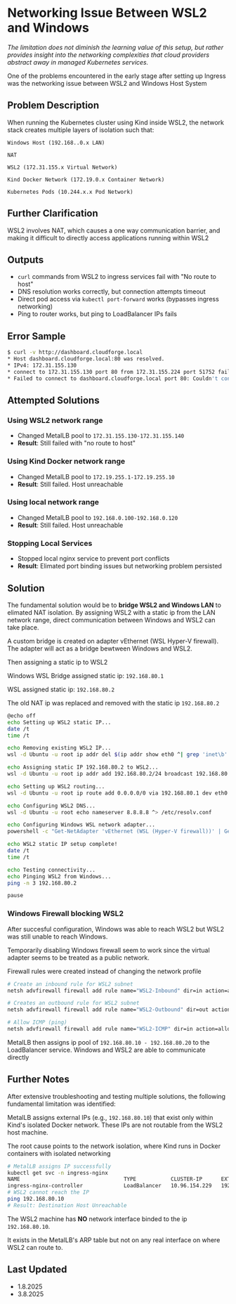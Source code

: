 # Networking Issue Between WSL2 and Windows
*The limitation does not diminish the learning value of this setup, but rather provides insight into the networking complexities that cloud providers abstract away in managed Kubernetes services.*

One of the problems encountered in the early stage after setting up Ingress was the networking issue between WSL2 and Windows Host System

## Problem Description

When running the Kubernetes cluster using Kind inside WSL2, the network stack creates multiple layers of isolation such that:

```
Windows Host (192.168..0.x LAN)

NAT

WSL2 (172.31.155.x Virtual Network)

Kind Docker Network (172.19.0.x Container Network)

Kubernetes Pods (10.244.x.x Pod Network)
```

## Further Clarification

WSL2 involves NAT, which causes a one way communication barrier, and making it difficult to directly access applications running within WSL2


## Outputs
- `curl` commands from WSL2 to ingress services fail with "No route to host"
- DNS resolution works correctly, but connection attempts timeout
- Direct pod access via `kubectl port-forward` works (bypasses ingress networking)
- Ping to router works, but ping to LoadBalancer IPs fails

## Error Sample
```bash
$ curl -v http://dashboard.cloudforge.local
* Host dashboard.cloudforge.local:80 was resolved.
* IPv4: 172.31.155.130
* connect to 172.31.155.130 port 80 from 172.31.155.224 port 51752 failed: No route to host
* Failed to connect to dashboard.cloudforge.local port 80: Couldn't connect to server
```

## Attempted Solutions

### Using WSL2 network range
- Changed MetalLB pool to `172.31.155.130-172.31.155.140`
- **Result**: Still failed with "no route to host"

### Using Kind Docker network range
- Changed MetalLB pool to `172.19.255.1-172.19.255.10`
- **Result**: Still failed. Host unreachable 

### Using local network range
- Changed MetalLB pool to `192.168.0.100-192.168.0.120`
- **Result**: Still failed. Host unreachable 

### Stopping Local Services 
- Stopped local nginx service to prevent port conflicts
- **Result**: Elimated port binding issues but networking problem persisted


## Solution 

The fundamental solution would be to **bridge WSL2 and Windows LAN** to elimated NAT isolation. By assigning WSL2 with a static ip from the LAN network range, direct communication between Windows and WSL2 can take place. 

A custom bridge is created on adapter vEthernet (WSL Hyper-V firewall). The adapter will act as a bridge bewtween Windows and WSL2.

Then assigning a static ip to WSL2

Windows WSL Bridge assigned static ip: `192.168.80.1`

WSL assigned static ip: `192.168.80.2`

The old NAT ip was replaced and removed with the static ip `192.168.80.2`

```bash
@echo off
echo Setting up WSL2 static IP...
date /t
time /t

echo Removing existing WSL2 IP...
wsl -d Ubuntu -u root ip addr del $(ip addr show eth0 ^| grep 'inet\b' ^| awk '{print $2}' ^| head -n 1) dev eth0

echo Assigning static IP 192.168.80.2 to WSL2...
wsl -d Ubuntu -u root ip addr add 192.168.80.2/24 broadcast 192.168.80.255 dev eth0

echo Setting up WSL2 routing...
wsl -d Ubuntu -u root ip route add 0.0.0.0/0 via 192.168.80.1 dev eth0

echo Configuring WSL2 DNS...
wsl -d Ubuntu -u root echo nameserver 8.8.8.8 ^> /etc/resolv.conf

echo Configuring Windows WSL network adapter...
powershell -c "Get-NetAdapter 'vEthernet (WSL (Hyper-V firewall))' | Get-NetIPAddress | Remove-NetIPAddress -Confirm:$False; New-NetIPAddress -IPAddress 192.168.80.1 -PrefixLength 24 -InterfaceAlias 'vEthernet (WSL (Hyper-V firewall))'; Get-NetNat | ? Name -Eq WSLNat | Remove-NetNat -Confirm:$False; New-NetNat -Name WSLNat -InternalIPInterfaceAddressPrefix 192.168.80.0/24;"

echo WSL2 static IP setup complete!
date /t
time /t

echo Testing connectivity...
echo Pinging WSL2 from Windows...
ping -n 3 192.168.80.2

pause
```

### Windows Firewall blocking WSL2
After succesful configuration, Windows was able to reach WSL2 but WSL2 was still unable to reach Windows.

Temporarily disabling Windows firewall seem to work since the virtual adapter seems to be treated as a public network.

Firewall rules were created instead of changing the network profile

```bash
# Create an inbound rule for WSL2 subnet
netsh advfirewall firewall add rule name="WSL2-Inbound" dir=in action=allow protocol=any remoteip=192.168.80.0/24 localip=192.168.80.1

# Creates an outbound rule for WSL2 subnet  
netsh advfirewall firewall add rule name="WSL2-Outbound" dir=out action=allow protocol=any remoteip=192.168.80.0/24 localip=192.168.80.1

# Allow ICMP (ping) 
netsh advfirewall firewall add rule name="WSL2-ICMP" dir=in action=allow protocol=icmpv4 remoteip=192.168.80.0/24
```

MetalLB then assigns ip pool of `192.168.80.10 - 192.168.80.20` to the LoadBalancer service.
Windows and WSL2 are able to communicate directly

## Further Notes
After extensive troubleshooting and testing multiple solutions, the following fundamental limitation was identified:

MetalLB assigns external IPs (e.g., `192.168.80.10`) that exist only within Kind's isolated Docker network. These IPs are not routable from the WSL2 host machine. 

The root cause points to the network isolation, where Kind runs in Docker containers with isolated networking


```bash
# MetalLB assigns IP successfully
kubectl get svc -n ingress-nginx
NAME                                 TYPE           CLUSTER-IP      EXTERNAL-IP     PORT(S)                      AGE
ingress-nginx-controller             LoadBalancer   10.96.154.229   192.168.80.10   80:31630/TCP,443:31091/TCP   2d23h
# WSL2 cannot reach the IP
ping 192.168.80.10
# Result: Destination Host Unreachable
```

The WSL2 machine has **NO** network interface binded to the ip `192.168.80.10`.

It exists in the MetalLB's ARP table but not on any real interface on where WSL2 can route to.


## Last Updated
- 1.8.2025
- 3.8.2025